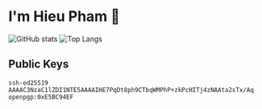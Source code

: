# I'm Hieu Pham 👋
![GitHub stats](https://github-readme-stats.vercel.app/api?username=hieupth&show_icons=true&theme=transparent) ![Top Langs](https://github-readme-stats.vercel.app/api/top-langs/?username=hieupth&langs_count=8&layout=compact&hide=css,dockerfile&theme=transparent)
## Public Keys
```
ssh-ed25519 AAAAC3NzaC1lZDI1NTE5AAAAIHE7PqDt8ph9CTbqWMPhP+zkPcHITj4zNAAta2sTx/Aq openpgp:0xE5BC94EF
```
